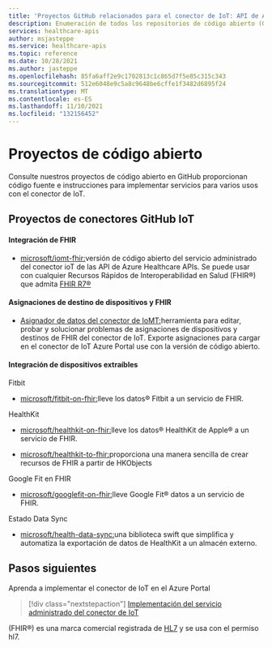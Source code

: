 ```yaml
---
title: 'Proyectos GitHub relacionados para el conector de IoT: API de Azure Healthcare'
description: Enumeración de todos los repositorios de código abierto (GitHub) para el conector de IoT
services: healthcare-apis
author: msjasteppe
ms.service: healthcare-apis
ms.topic: reference
ms.date: 10/28/2021
ms.author: jasteppe
ms.openlocfilehash: 85fa6aff2e9c1702813c1c865d7f5e85c315c343
ms.sourcegitcommit: 512e6048e9c5a8c9648be6cffe1f3482d6895f24
ms.translationtype: MT
ms.contentlocale: es-ES
ms.lasthandoff: 11/10/2021
ms.locfileid: "132156452"
---
```

# <a name="open-source-projects"></a>Proyectos de código abierto

Consulte nuestros proyectos de código abierto en GitHub proporcionan código fuente e instrucciones para implementar servicios para varios usos con el conector de IoT. 

## <a name="iot-connector-github-projects"></a>Proyectos de conectores GitHub IoT

#### <a name="fhir-integration"></a>Integración de FHIR

* [microsoft/iomt-fhir:](https://github.com/microsoft/iomt-fhir)versión de código abierto del servicio administrado del conector ioT de las API de Azure Healthcare APIs. Se puede usar con cualquier Recursos Rápidos de Interoperabilidad en Salud (FHIR&#174;) que admita [FHIR R7&#174;](https://www.hl7.org/implement/standards/product_brief.cfm?product_id=491)

#### <a name="device-and-fhir-destination-mappings"></a>Asignaciones de destino de dispositivos y FHIR

* [Asignador de datos del conector de IoMT:](https://github.com/microsoft/iomt-fhir/tree/master/tools/data-mapper)herramienta para editar, probar y solucionar problemas de asignaciones de dispositivos y destinos de FHIR del conector de IoT. Exporte asignaciones para cargar en el conector de IoT Azure Portal use con la versión de código abierto.

#### <a name="wearables-integration"></a>Integración de dispositivos extraíbles

Fitbit

* [microsoft/fitbit-on-fhir:](https://github.com/microsoft/FitbitOnFHIR)lleve los datos&#174; Fitbit a un servicio de FHIR.

HealthKit

* [microsoft/healthkit-on-fhir:](https://github.com/microsoft/healthkit-on-fhir)lleve los datos&#174; HealthKit de Apple&#174; a un servicio de FHIR.

* [microsoft/healthkit-to-fhir:](https://github.com/microsoft/healthkit-to-fhir)proporciona una manera sencilla de crear recursos de FHIR a partir de HKObjects

Google Fit en FHIR

* [microsoft/googlefit-on-fhir:](https://github.com/microsoft/googlefit-on-fhir)lleve Google Fit&#174; datos a un servicio de FHIR.

Estado Data Sync

* [microsoft/health-data-sync:](https://github.com/microsoft/health-data-sync)una biblioteca swift que simplifica y automatiza la exportación de datos de HealthKit a un almacén externo.

## <a name="next-steps"></a>Pasos siguientes
Aprenda a implementar el conector de IoT en el Azure Portal

>[!div class="nextstepaction"]
>[Implementación del servicio administrado del conector de IoT](deploy-iot-connector-in-azure.md)

(FHIR&#174;) es una marca comercial registrada de [HL7](https://hl7.org/fhir/) y se usa con el permiso hl7.
